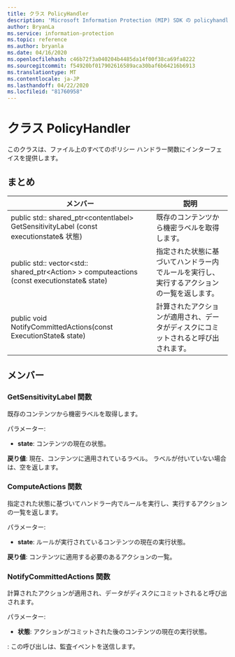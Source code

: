 ```yaml
---
title: クラス PolicyHandler
description: 'Microsoft Information Protection (MIP) SDK の policyhandler:: undefined クラスについて説明します。'
author: BryanLa
ms.service: information-protection
ms.topic: reference
ms.author: bryanla
ms.date: 04/16/2020
ms.openlocfilehash: c46b72f3a040204b4485da14f00f38ca69fa8222
ms.sourcegitcommit: f54920bf017902616589aca30baf6b64216b6913
ms.translationtype: MT
ms.contentlocale: ja-JP
ms.lasthandoff: 04/22/2020
ms.locfileid: "81760958"
---
```

# <a name="class-policyhandler"></a>クラス PolicyHandler 
このクラスは、ファイル上のすべてのポリシー ハンドラー関数にインターフェイスを提供します。
  
## <a name="summary"></a>まとめ
 メンバー                        | 説明                                
--------------------------------|---------------------------------------------
public std:: shared_ptr\<contentlabel\> GetSensitivityLabel (const executionstate& 状態)  |  既存のコンテンツから機密ラベルを取得します。
public std:: vector\<std:: shared_ptr\<Action\> \> computeactions (const executionstate& state)  |  指定された状態に基づいてハンドラー内でルールを実行し、実行するアクションの一覧を返します。
public void NotifyCommittedActions(const ExecutionState& state)  |  計算されたアクションが適用され、データがディスクにコミットされると呼び出されます。
  
## <a name="members"></a>メンバー
  
### <a name="getsensitivitylabel-function"></a>GetSensitivityLabel 関数
既存のコンテンツから機密ラベルを取得します。

パラメーター:  
* **state**: コンテンツの現在の状態。 



  
**戻り値**: 現在、コンテンツに適用されているラベル。 ラベルが付いていない場合は、空を返します。
  
### <a name="computeactions-function"></a>ComputeActions 関数
指定された状態に基づいてハンドラー内でルールを実行し、実行するアクションの一覧を返します。

パラメーター:  
* **state**: ルールが実行されているコンテンツの現在の実行状態。 



  
**戻り値**: コンテンツに適用する必要のあるアクションの一覧。
  
### <a name="notifycommittedactions-function"></a>NotifyCommittedActions 関数
計算されたアクションが適用され、データがディスクにコミットされると呼び出されます。

パラメーター:  
* **状態**: アクションがコミットされた後のコンテンツの現在の実行状態。 


: この呼び出しは、監査イベントを送信します。
